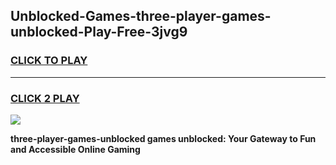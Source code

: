 
## Unblocked-Games-three-player-games-unblocked-Play-Free-3jvg9
<h3>
<a href="https://premium76.site?title=three-player-games-unblocked&ref=18A1">CLICK TO PLAY</a></h3>
<hr>

<h3>
<a href="https://premium76.site?title=three-player-games-unblocked&ref=18A1">CLICK 2 PLAY</a>
  
</h3>

<a href="https://premium76.site?title=three-player-games-unblocked&ref=18A1"><img src="https://clearcache.store/games.png"></a>


**three-player-games-unblocked games unblocked: Your Gateway to Fun and Accessible Online Gaming**
